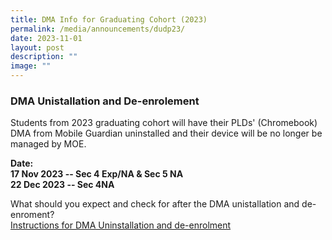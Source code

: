 ```yaml
---
title: DMA Info for Graduating Cohort (2023)
permalink: /media/announcements/dudp23/
date: 2023-11-01
layout: post
description: ""
image: ""
---
```

### DMA Unistallation and De-enrolement

Students from 2023 graduating cohort will have their PLDs' (Chromebook) DMA from Mobile Guardian uninstalled and their device will be no longer be managed by MOE.

**Date:<br>
17 Nov 2023 -- Sec 4 Exp/NA &amp; Sec 5 NA<br>
22 Dec 2023 -- Sec 4NA**

What should you expect and check for after the DMA unistallation and de-enroment?<br>
[Instructions for DMA Uninstallation and de-enrolment](/files/Announcements/instructions%20for%20dma%20uninstallation%20-%20chromebook.pdf)
